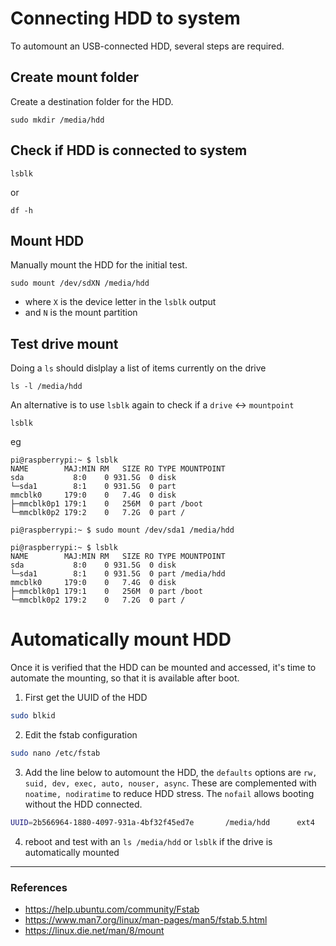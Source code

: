 # Connecting HDD to system
To automount an USB-connected HDD, several steps are required.

## Create mount folder
Create a destination folder for the HDD.

```shell
sudo mkdir /media/hdd
```
## Check if HDD is connected to system
```shell
lsblk
```
or
```shell
df -h
```
## Mount HDD 
Manually mount the HDD for the initial test.

```shell
sudo mount /dev/sdXN /media/hdd
```

* where `X` is the device letter in the `lsblk` output
* and `N` is the mount partition

## Test drive mount
Doing a `ls` should dislplay a list of items currently on the drive

```shell
ls -l /media/hdd
```

An alternative is to use `lsblk` again to check if a `drive` <-> `mountpoint`

```shell
lsblk
```

eg

```shell
pi@raspberrypi:~ $ lsblk
NAME        MAJ:MIN RM   SIZE RO TYPE MOUNTPOINT
sda           8:0    0 931.5G  0 disk
└─sda1        8:1    0 931.5G  0 part 
mmcblk0     179:0    0   7.4G  0 disk
├─mmcblk0p1 179:1    0   256M  0 part /boot
└─mmcblk0p2 179:2    0   7.2G  0 part /

pi@raspberrypi:~ $ sudo mount /dev/sda1 /media/hdd

pi@raspberrypi:~ $ lsblk
NAME        MAJ:MIN RM   SIZE RO TYPE MOUNTPOINT
sda           8:0    0 931.5G  0 disk
└─sda1        8:1    0 931.5G  0 part /media/hdd
mmcblk0     179:0    0   7.4G  0 disk
├─mmcblk0p1 179:1    0   256M  0 part /boot
└─mmcblk0p2 179:2    0   7.2G  0 part /
```

# Automatically mount HDD
Once it is verified that the HDD can be mounted and accessed, it's time to automate the mounting, so that it is available after boot.

1. First get the UUID of the HDD

```bash
sudo blkid
```

2. Edit the fstab configuration

```bash
sudo nano /etc/fstab
```

3. Add the line below to automount the HDD, the `defaults` options are `rw, suid, dev, exec, auto, nouser, async`. These are complemented with `noatime, nodiratime` to reduce HDD stress. The `nofail` allows booting without the HDD connected.

```bash
UUID=2b566964-1880-4097-931a-4bf32f45ed7e       /media/hdd      ext4    defaults,noatime,nodiratime,nofail     0	0
```
4. reboot and test with an `ls /media/hdd` or `lsblk` if the drive is automatically mounted 

---
### References
* https://help.ubuntu.com/community/Fstab
* https://www.man7.org/linux/man-pages/man5/fstab.5.html
* https://linux.die.net/man/8/mount